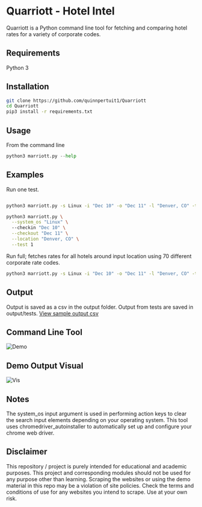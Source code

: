 # Quarriott - Hotel Intel

Quarriott is a Python command line tool for fetching and comparing hotel rates for a variety of corporate codes. 

## Requirements
Python 3

## Installation 
```bash
git clone https://github.com/quinnpertuit1/Quarriott
cd Quarriott
pip3 install -r requirements.txt
```

## Usage
From the command line
```python
python3 marriott.py --help
```

## Examples
Run one test.
```bash

python3 marriott.py -s Linux -i "Dec 10" -o "Dec 11" -l "Denver, CO" -t 1

python3 marriott.py \
  --system_os "Linux" \ 
  --checkin "Dec 10" \
  --checkout "Dec 11" \
  --location "Denver, CO" \
  --test 1
```
Run full; fetches rates for all hotels around input location using 70 different corporate rate codes.
```bash
python3 marriott.py -s Linux -i "Dec 10" -o "Dec 11" -l "Denver, CO" -t 0
```

## Output
Output is saved as a csv in the output folder. Output from tests are saved in output/tests. 
[View sample output csv](https://github.com/quinnpertuit1/Quarriott/blob/main/output/sample-output.csv)

## Command Line Tool
![Demo](https://github.com/quinnpertuit1/Quarriott/raw/main/docs/demo.png)

## Demo Output Visual
![Vis](https://github.com/quinnpertuit1/Quarriott/raw/main/docs/vis.gif)

## Notes
The system_os input argument is used in performing action keys to clear the search input elements depending on your operating system. This tool uses chromedriver_autoinstaller to automatically set up and configure your chrome web driver.

## Disclaimer
This repository / project is purely intended for educational and academic purposes. This project and corresponding modules should not be used for any purpose other than learning. Scraping the websites or using the demo material in this repo may be a violation of site policies. Check the terms and conditions of use for any websites you intend to scrape. Use at your own risk. 
